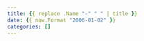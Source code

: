 ```yaml
---
title: {{ replace .Name "-" " " | title }}
date: {{ now.Format "2006-01-02" }}
categories: []
---
```

